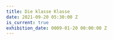 ```yaml
---
title: Die klasse Klasse
date: 2021-09-20 05:30:00 Z
is_current: true
exhibition_date: 0009-01-20 00:00:00 Z
---
```


